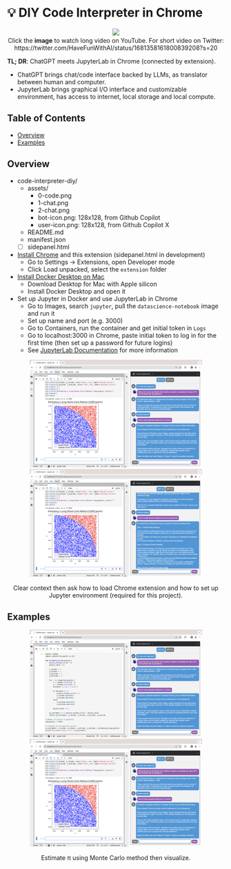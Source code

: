 # 💡 DIY Code Interpreter in Chrome

<p align="center">
  <a href="http://www.youtube.com/watch?v=wL7ssg4N7Bo"><img src="http://img.youtube.com/vi/wL7ssg4N7Bo/maxresdefault.jpg" width="640" /></a>
  <br>
  Click the <strong>image</strong> to watch long video on YouTube. For short video on Twitter: https://twitter.com/HaveFunWithAI/status/1681358161800839208?s=20
</p>

**TL; DR**: ChatGPT meets JupyterLab in Chrome (connected by extension). 
- ChatGPT brings chat/code interface backed by LLMs, as translator between human and computer. 
- JupyterLab brings graphical I/O interface and customizable environment, has access to internet, local storage and local compute. 

## Table of Contents

- [Overview](#overview)
- [Examples](#examples)

## Overview

- code-interpreter-diy/
    - assets/
        - 0-code.png
        - 1-chat.png
        - 2-chat.png
        - bot-icon.png: 128x128, from Github Copilot
        - user-icon.png: 128x128, from Github Copilot X
    - README.md
    - manifest.json
    - [ ] sidepanel.html

- [Install Chrome](https://www.google.com/chrome/) and this extension (sidepanel.html in development)
    - Go to Settings -> Extensions, open Developer mode
    - Click Load unpacked, select the `extension` folder
- [Install Docker Desktop on Mac](https://docs.docker.com/desktop/install/mac-install/) 
    - Download Desktop for Mac with Apple silicon
    - Install Docker Desktop and open it
- Set up Jupyter in Docker and use JupyterLab in Chrome
    - Go to Images, search `jupyter`, pull the `datascience-notebook` image and run it
    - Set up name and port (e.g. 3000)
    - Go to Containers, run the container and get initial token in `Logs`
    - Go to localhost:3000 in Chrome, paste initial token to log in for the first time (then set up a password for future logins)
    - See [JupyterLab Documentation](https://jupyterlab.readthedocs.io/en/latest/) for more information

<div align="center">
  <img src="assets/1-chat.png" width="400" />
  <img src="assets/2-chat.png" width="400" />
  <p>Clear context then ask how to load Chrome extension and how to set up Jupyter environment (required for this project).</p>
</div>

## Examples

<div align="center">
  <img src="assets/0-code.png" width="400" />
  <img src="assets/1-chat.png" width="400" />
  <p>Estimate π using Monte Carlo method then visualize.</p>
</div>

